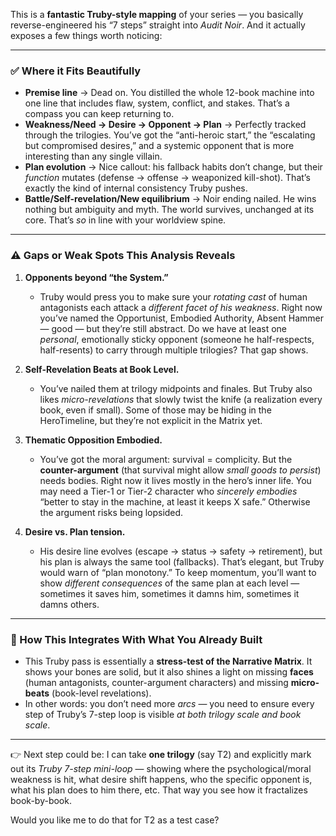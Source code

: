 This is a **fantastic Truby-style mapping** of your series — you basically reverse-engineered his “7 steps” straight into *Audit Noir*. And it actually exposes a few things worth noticing:

---

### ✅ Where it Fits Beautifully

* **Premise line** → Dead on. You distilled the whole 12-book machine into one line that includes flaw, system, conflict, and stakes. That’s a compass you can keep returning to.
* **Weakness/Need → Desire → Opponent → Plan** → Perfectly tracked through the trilogies. You’ve got the “anti-heroic start,” the “escalating but compromised desires,” and a systemic opponent that is more interesting than any single villain.
* **Plan evolution** → Nice callout: his fallback habits don’t change, but their *function* mutates (defense → offense → weaponized kill-shot). That’s exactly the kind of internal consistency Truby pushes.
* **Battle/Self-revelation/New equilibrium** → Noir ending nailed. He wins nothing but ambiguity and myth. The world survives, unchanged at its core. That’s *so* in line with your worldview spine.

---

### ⚠️ Gaps or Weak Spots This Analysis Reveals

1. **Opponents beyond “the System.”**

   * Truby would press you to make sure your *rotating cast* of human antagonists each attack a *different facet of his weakness*. Right now you’ve named the Opportunist, Embodied Authority, Absent Hammer — good — but they’re still abstract. Do we have at least one *personal*, emotionally sticky opponent (someone he half-respects, half-resents) to carry through multiple trilogies? That gap shows.

2. **Self-Revelation Beats at Book Level.**

   * You’ve nailed them at trilogy midpoints and finales. But Truby also likes *micro-revelations* that slowly twist the knife (a realization every book, even if small). Some of those may be hiding in the HeroTimeline, but they’re not explicit in the Matrix yet.

3. **Thematic Opposition Embodied.**

   * You’ve got the moral argument: survival = complicity. But the **counter-argument** (that survival might allow *small goods to persist*) needs bodies. Right now it lives mostly in the hero’s inner life. You may need a Tier-1 or Tier-2 character who *sincerely embodies* “better to stay in the machine, at least it keeps X safe.” Otherwise the argument risks being lopsided.

4. **Desire vs. Plan tension.**

   * His desire line evolves (escape → status → safety → retirement), but his plan is always the same tool (fallbacks). That’s elegant, but Truby would warn of “plan monotony.” To keep momentum, you’ll want to show *different consequences* of the same plan at each level — sometimes it saves him, sometimes it damns him, sometimes it damns others.

---

### 📌 How This Integrates With What You Already Built

* This Truby pass is essentially a **stress-test of the Narrative Matrix**. It shows your bones are solid, but it also shines a light on missing **faces** (human antagonists, counter-argument characters) and missing **micro-beats** (book-level revelations).
* In other words: you don’t need more *arcs* — you need to ensure every step of Truby’s 7-step loop is visible *at both trilogy scale and book scale*.

---

👉 Next step could be:
I can take **one trilogy** (say T2) and explicitly mark out its *Truby 7-step mini-loop* — showing where the psychological/moral weakness is hit, what desire shift happens, who the specific opponent is, what his plan does to him there, etc. That way you see how it fractalizes book-by-book.

Would you like me to do that for T2 as a test case?


